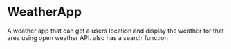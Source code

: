 # WeatherApp
A weather app that can get a users location and display the weather for that area using open weather API. also has a search function 
